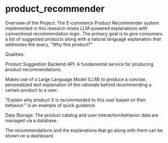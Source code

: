# product_recommender
Overview of the Project:
The E-commerce Product Recommender system implemented in this research mixes LLM-powered explanations with conventional recommendation logic.  The primary goal is to give consumers a list of suggested products along with a natural language explanation that addresses the query, "Why this product?"


 Qualities:

 Product Suggestion  Backend API: A fundamental service for producing product recommendations.


 Makes use of a Large Language Model (LLM) to produce a concise, personalized text explanation of the rationale behind recommending a certain product to a user.


"Explain why product X is recommended to this user based on their behavior." is an example of quick guidance. 


 Data Storage: The product catalog and user interaction/behavior data are managed via a database.


The recommendations and the explanations that go along with them can be shown on a dashboard.
